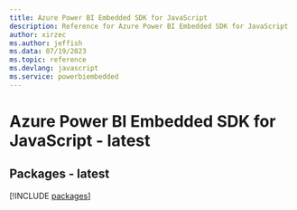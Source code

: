 ```yaml
---
title: Azure Power BI Embedded SDK for JavaScript
description: Reference for Azure Power BI Embedded SDK for JavaScript
author: xirzec
ms.author: jeffish
ms.data: 07/19/2023
ms.topic: reference
ms.devlang: javascript
ms.service: powerbiembedded
---
```

# Azure Power BI Embedded SDK for JavaScript - latest
## Packages - latest
[!INCLUDE [packages](power-bi-embedded-index.md)]